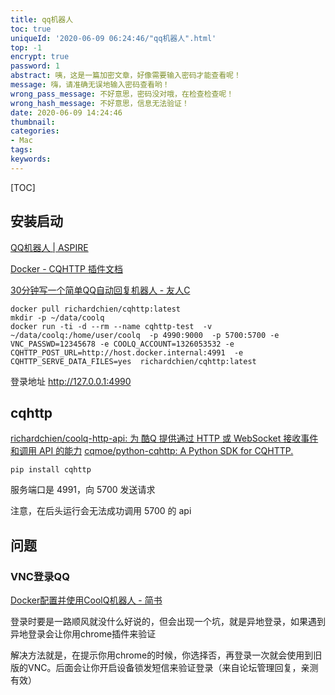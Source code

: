 ```yaml
---
title: qq机器人
toc: true
uniqueId: '2020-06-09 06:24:46/"qq机器人".html'
top: -1
encrypt: true
password: 1
abstract: 咦，这是一篇加密文章，好像需要输入密码才能查看呢！
message: 嗨，请准确无误地输入密码查看哟！
wrong_pass_message: 不好意思，密码没对哦，在检查检查呢！
wrong_hash_message: 不好意思，信息无法验证！
date: 2020-06-09 14:24:46
thumbnail:
categories:
- Mac
tags:
keywords:
---
```



[TOC]

<!--more-->

## 安装启动

[QQ机器人 | ASPIRE](https://ixyzero.com/blog/archives/4463.html)

[Docker - CQHTTP 插件文档](https://cqhttp.cc/docs/4.15/#/Docker)

[30分钟写一个简单QQ自动回复机器人 - 友人C](https://www.ihewro.com/archives/979/comment-page-1)

```shell
docker pull richardchien/cqhttp:latest
mkdir -p ~/data/coolq
docker run -ti -d --rm --name cqhttp-test  -v ~/data/coolq:/home/user/coolq  -p 4990:9000  -p 5700:5700 -e VNC_PASSWD=12345678 -e COOLQ_ACCOUNT=1326053532 -e CQHTTP_POST_URL=http://host.docker.internal:4991  -e CQHTTP_SERVE_DATA_FILES=yes  richardchien/cqhttp:latest
```

登录地址 http://127.0.0.1:4990



## cqhttp

[richardchien/coolq-http-api: 为 酷Q 提供通过 HTTP 或 WebSocket 接收事件和调用 API 的能力](https://github.com/richardchien/coolq-http-api)
[cqmoe/python-cqhttp: A Python SDK for CQHTTP.](https://github.com/cqmoe/python-cqhttp)

```shell
pip install cqhttp
```

服务端口是 4991，向 5700 发送请求

注意，在后头运行会无法成功调用 5700 的 api



## 问题

### VNC登录QQ

[Docker配置并使用CoolQ机器人 - 简书](https://www.jianshu.com/p/baa747a54d5e)

登录时要是一路顺风就没什么好说的，但会出现一个坑，就是异地登录，如果遇到异地登录会让你用chrome插件来验证

解决方法就是，在提示你用chrome的时候，你选择否，再登录一次就会使用到旧版的VNC。后面会让你开启设备锁发短信来验证登录（来自论坛管理回复，亲测有效）
